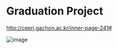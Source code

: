 # Graduation Project

http://ceprj.gachon.ac.kr/inner-page-241#

![image](https://github.com/user-attachments/assets/cccb1588-3b6d-4a22-88d5-0165824c3e16)

